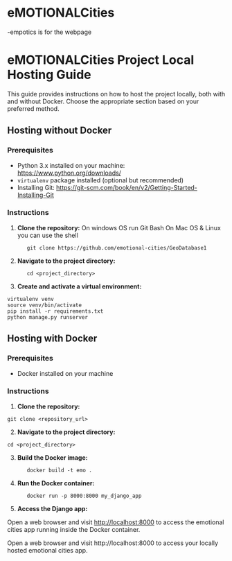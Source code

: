 # eMOTIONALCities
-empotics is for the webpage
# eMOTIONALCities Project Local Hosting Guide

This guide provides instructions on how to host the project locally, both with and without Docker. Choose the appropriate section based on your preferred method.

## Hosting without Docker 

### Prerequisites

- Python 3.x installed on your machine: https://www.python.org/downloads/
- `virtualenv` package installed (optional but recommended)
- Installing Git: https://git-scm.com/book/en/v2/Getting-Started-Installing-Git
  
### Instructions

1. **Clone the repository:**
On windows OS run Git Bash
On Mac OS & Linux you can use the shell

   ```shell
      git clone https://github.com/emotional-cities/GeoDatabase1
   ```

   
1. **Navigate to the project directory:**

   ```shell
      cd <project_directory>
   ```
   
2. **Create and activate a virtual environment:**

```shell
virtualenv venv
source venv/bin/activate
pip install -r requirements.txt
python manage.py runserver

```
## Hosting with Docker

### Prerequisites

- Docker installed on your machine

### Instructions

1. **Clone the repository:**
```shell
git clone <repository_url>
```
2. **Navigate to the project directory:**

```shell
cd <project_directory>
```


3. **Build the Docker image:**
   ```shell
      docker build -t emo .
   ```
   
4. **Run the Docker container:**

   ```shell
      docker run -p 8000:8000 my_django_app
   ```
   

5. **Access the Django app:**

Open a web browser and visit [http://localhost:8000](http://localhost:8000) to access the emotional cities app running inside the Docker container.


Open a web browser and visit http://localhost:8000 to access your locally hosted emotional cities app.

